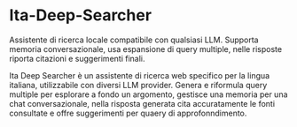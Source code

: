 # Ita-Deep-Searcher
Assistente di ricerca locale compatibile con qualsiasi LLM. Supporta memoria conversazionale, usa espansione di query multiple,  nelle risposte riporta citazioni e suggerimenti finali.

Ita Deep Searcher è un assistente di ricerca web specifico per la lingua italiana, utilizzabile con diversi LLM provider.
Genera e riformula query multiple per esplorare a fondo un argomento, gestisce una memoria per una chat conversazionale, nella risposta generata cita accuratamente le fonti consultate e offre suggerimenti per quaery di approfonndimento.
